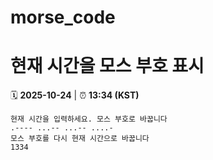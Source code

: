 # morse_code
# 현재 시간을 모스 부호 표시
<!-- MORSE_TIME_START -->
🗓️ **2025-10-24** | ⏰ **13:34 (KST)**

```
현재 시간을 입력하세요. 모스 부호로 바꿉니다
.---- ...-- ...-- ....-
모스 부호를 다시 현재 시간으로 바꿉니다
1334
```
<!-- MORSE_TIME_END -->
